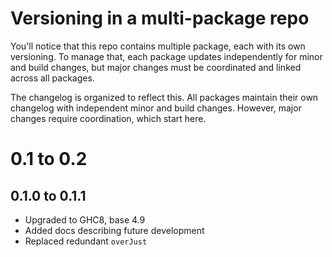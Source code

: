 # Versioning in a multi-package repo
You'll notice that this repo contains multiple package, each with its own versioning. To manage that, each package updates independently for minor and build changes, but major changes must be coordinated and linked across all packages.

The changelog is organized to reflect this. All packages maintain their own changelog with independent minor and build changes. However, major changes require coordination, which start here.

# 0.1 to 0.2

## 0.1.0 to 0.1.1
- Upgraded to GHC8, base 4.9
- Added docs describing future development 
- Replaced redundant `overJust`
